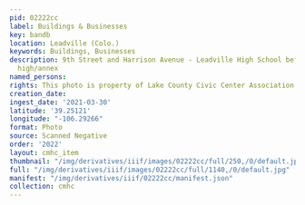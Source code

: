 ```yaml
---
pid: 02222cc
label: Buildings & Businesses
key: bandb
location: Leadville (Colo.)
keywords: Buildings, Businesses
description: 9th Street and Harrison Avenue - Leadville High School before junior
  high/annex
named_persons: 
rights: This photo is property of Lake County Civic Center Association.
creation_date: 
ingest_date: '2021-03-30'
latitude: '39.25121'
longitude: "-106.29266"
format: Photo
source: Scanned Negative
order: '2022'
layout: cmhc_item
thumbnail: "/img/derivatives/iiif/images/02222cc/full/250,/0/default.jpg"
full: "/img/derivatives/iiif/images/02222cc/full/1140,/0/default.jpg"
manifest: "/img/derivatives/iiif/02222cc/manifest.json"
collection: cmhc
---
```

